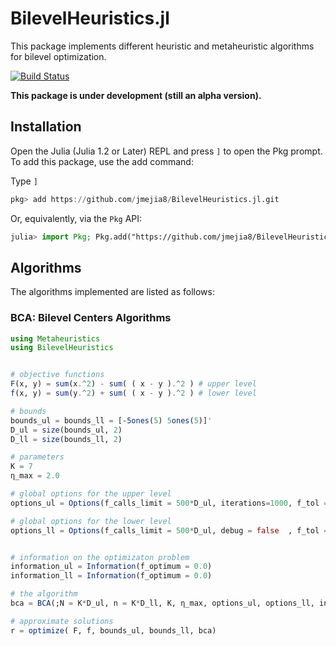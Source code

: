 # BilevelHeuristics.jl


This package implements different heuristic and metaheuristic algorithms for 
bilevel optimization.

[![Build Status](https://app.travis-ci.com/jmejia8/BilevelHeuristics.jl.svg?branch=main)](https://app.travis-ci.com/jmejia8/BilevelHeuristics.jl)

**This package is under development (still an alpha version).**

## Installation


Open the Julia (Julia 1.2 or Later) REPL and press `]` to open the Pkg prompt. To add this package, use the add command:


Type `]`  
```julia
pkg> add https://github.com/jmejia8/BilevelHeuristics.jl.git
```

Or, equivalently, via the `Pkg` API:

```julia
julia> import Pkg; Pkg.add("https://github.com/jmejia8/BilevelHeuristics.jl.git")
```

## Algorithms

The algorithms implemented are listed as follows:

### BCA: Bilevel Centers Algorithms

```julia
using Metaheuristics
using BilevelHeuristics


# objective functions
F(x, y) = sum(x.^2) - sum( ( x - y ).^2 ) # upper level
f(x, y) = sum(y.^2) + sum( ( x - y ).^2 ) # lower level

# bounds
bounds_ul = bounds_ll = [-5ones(5) 5ones(5)]'
D_ul = size(bounds_ul, 2)
D_ll = size(bounds_ll, 2)

# parameters
K = 7
η_max = 2.0

# global options for the upper level
options_ul = Options(f_calls_limit = 500*D_ul, iterations=1000, f_tol = 1e-2, debug = true)

# global options for the lower level
options_ll = Options(f_calls_limit = 500*D_ul, debug = false  , f_tol = 1e-3)


# information on the optimizaton problem
information_ul = Information(f_optimum = 0.0)
information_ll = Information(f_optimum = 0.0)

# the algorithm
bca = BCA(;N = K*D_ul, n = K*D_ll, K, η_max, options_ul, options_ll, information_ul, information_ll)

# approximate solutions
r = optimize( F, f, bounds_ul, bounds_ll, bca)

```
